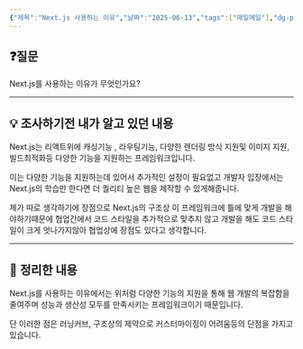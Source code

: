 ```yaml
---
{"제목":"Next.js 사용하는 이유","날짜":"2025-06-13","tags":["매일메일"],"dg-publish":true,"permalink":"/매일메일/25년6월/Next.js 사용하는 이유/","dgPassFrontmatter":true,"created":"2025-06-15T22:35:20.894+09:00","updated":"2025-06-15T22:54:38.547+09:00"}
---
```


## ❓질문

Next.js를 사용하는 이유가 무엇인가요?

---
## 💡 조사하기전 내가 알고 있던 내용

Next.js는 리액트위에 캐싱기능 , 라우팅기능, 다양한 렌더링 방식 지원및 이미지 지원, 빌드최적화등 다양한 기능을 지원하는 프레임워크입니다.

이는 다양한 기능을 지원하는데 있어서 추가적인 설정이 필요없고 개발자 입장에서는 Next.js의 학습만 한다면 더 퀄리티 높은 웹을 제작할 수 있게해줍니다.

제가 따로 생각하기에 장점으로 Next.js의 구조상 이 프레임워크에 틀에 맞게 개발을 해야하기때문에 협업간에서 코드 스타일을 추가적으로 맞추지 않고 개발을 해도 코드 스타일이 크게 엇나가지않아 협업상에 장점도 있다고 생각합니다.

---
## 🏫 정리한 내용

Next.js를 사용하는 이유에서는 위처럼 다양한 기능의 지원을 통해 웹 개발의 복잡함을 줄여주며 성능과 생산성 모두를 만족시키는 프레임워크이기 때문입니다.

단 이러한 점은 러닝커브, 구조상의 제약으로 커스터마이징이 어려움등의 단점을 가지고있습니다.